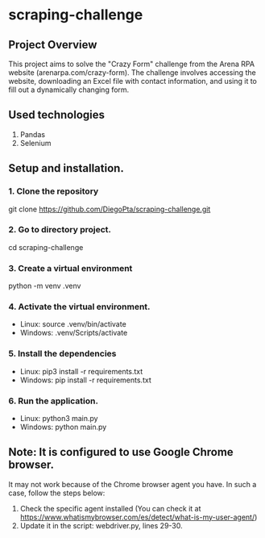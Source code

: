 # scraping-challenge

## Project Overview
This project aims to solve the "Crazy Form" challenge from the Arena RPA website (arenarpa.com/crazy-form). The challenge involves accessing the website, downloading an Excel file with contact information, and using it to fill out a dynamically changing form.

## Used technologies
1. Pandas
2. Selenium

## Setup and installation.

### 1. Clone the repository
git clone https://github.com/DiegoPta/scraping-challenge.git

### 2. Go to directory project.
cd scraping-challenge

### 3. Create a virtual environment
python -m venv .venv

### 4. Activate the virtual environment.
- Linux: source .venv/bin/activate
- Windows: .venv/Scripts/activate

### 5. Install the dependencies
- Linux: pip3 install -r requirements.txt
- Windows: pip install -r requirements.txt

### 6. Run the application.
- Linux: python3 main.py
- Windows: python main.py

## Note: It is configured to use Google Chrome browser.
It may not work because of the Chrome browser agent you have.
In such a case, follow the steps below:
1. Check the specific agent installed (You can check it at https://www.whatismybrowser.com/es/detect/what-is-my-user-agent/)
2. Update it in the script: webdriver.py, lines 29-30.
